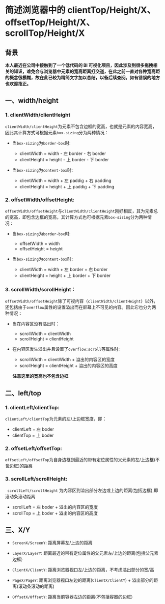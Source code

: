 # 简述浏览器中的 clientTop/Height/X、offsetTop/Height/X、scrollTop/Height/X

## 背景

**本人最近在公司中接触到了一个低代码的 BI 可视化项目，因此涉及到很多拖拽相关的知识，难免会与浏览器中元素的宽高距离打交道，在此之前一直对各种宽高距的概念很模糊，故在此已较为精简文字加以总结，以备后续查阅。如有错误的地方也欢迎指正。**

## 一、width/height

### 1. clientWidth/clientHeight

`clientWidth/clientHeight`为元素不包含边框的宽高，也就是元素的内容宽高，因此其计算方式可根据元素`box-sizing`分为两种情况：

- 当`box-sizing`为`border-box`时:

  - clientWidth = width - 左 border - 右 border
  - clientHeight = height - 上 border - 下 border

- 当`box-sizing`为`content-box`时:

  - clientWidth = width + 左 paddig + 右 padding
  - clientHeight = height + 上 paddig + 下 padding

### 2. offsetWidth/offsetHeight:

`offsetWidth/offsetHeight`与`clientWidth/clientHeight`刚好相反，其为元素总的宽高，即包含边框的宽高，其计算方式也可根据元素`box-sizing`分为两种情况：

- 当`box-sizing`为`border-box`时:

  - offsetWidth = width
  - offsetHeight = height

- 当`box-sizing`为`content-box`时:

  - clientWidth = width + 左 border + 右 border
  - clientHeight = height + 上 border + 下 border

### 3. scrollWidth/scrollHeight：

`offsetWidth/offsetHeight`除了可视内容（`clientWidth/clientHeight`）以外，还包括由于`overflow`属性的设置溢出而在屏幕上不可见的内容。因此它也分为两种情况：

- 当在内容区没有溢出时：

  - scrollWidth = clientWidth
  - scrollHeight = clientHeight

- 在内容区发生溢出并且设置了`overflow:scroll`等属性时:

  - scrollWidth = clientWidth + 溢出的内容区的宽度
  - scrollHeight = clientHeight + 溢出的内容区的高度

  **注意这里的宽高也不包含边框**

## 二、left/top

### 1. clientLeft/clientTop:

`clientLeft/clientTop`为元素的左/上边框宽度，即：

- clientLeft = 左 boder
- clientTop = 上 boder

### 2. offsetLeft/offsetTop:

`offsetLeft/offsetTop`为自身边框到最近的带有定位属性的父元素的左/上边框(不含边框)的距离

### 3. scrollLeft/scrollHeight:

` scrollLeft/scrollHeight` 为内容区到溢出部分左边或上边的距离(包括边框),即滚动条滚动距离

- scrollLeft = 左 boder + 溢出的内容区的宽度
- scrollTop = 上 boder + 溢出的内容区的高度

## 三、X/Y

- `ScreenX/ScreenY`: 距离屏幕左/上边的距离

- `LayerX/LayerY`: 距离最近的带有定位属性的父元素左/上边的距离(包括父元素边框)

- `ClientX/ClientY`: 距离浏览器视口左/上边的距离，不考虑溢出部分的宽/高

- `PageX/PageY`: 距离浏览器视口左边的距离(`ClientX/ClientY`) + 溢出部分的距离(滚动条滚动的距离)

- `OffsetX/OffsetY`: 距离当前容器左边的距离(不包括容器的边框)

